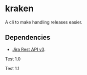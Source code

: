 # kraken

A cli to make handling releases easier.

## Dependencies
- [Jira Rest API v3](https://developer.atlassian.com/cloud/jira/platform/rest/v3/intro/#about).


Test 1.0

Test 1.1
